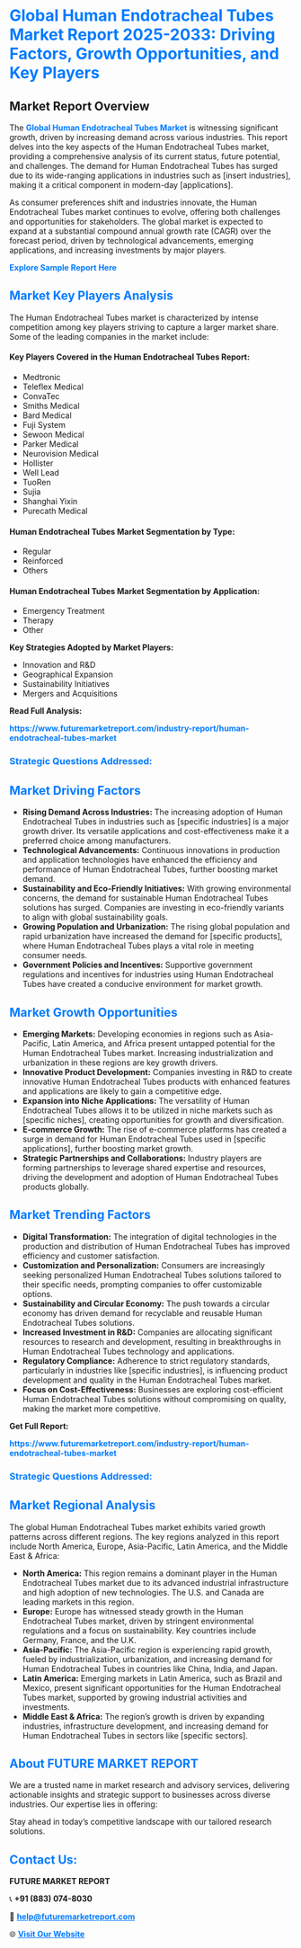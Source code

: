 <h1 style="color: #007BFF;">Global Human Endotracheal Tubes Market Report 2025-2033: Driving Factors, Growth Opportunities, and Key Players</h1>

<section id="overview">
<h2>Market Report Overview</h2>
<p>The <a href="https://www.futuremarketreport.com/industry-report/human-endotracheal-tubes-market" style="color: #007BFF; text-decoration: none;"><strong>Global Human Endotracheal Tubes Market</strong></a> is witnessing significant growth, driven by increasing demand across various industries. This report delves into the key aspects of the Human Endotracheal Tubes market, providing a comprehensive analysis of its current status, future potential, and challenges. The demand for Human Endotracheal Tubes has surged due to its wide-ranging applications in industries such as [insert industries], making it a critical component in modern-day [applications].</p>
<p>As consumer preferences shift and industries innovate, the Human Endotracheal Tubes market continues to evolve, offering both challenges and opportunities for stakeholders. The global market is expected to expand at a substantial compound annual growth rate (CAGR) over the forecast period, driven by technological advancements, emerging applications, and increasing investments by major players.</p>
</section>

<section id="overview">
<p><a href="https://www.futuremarketreport.com/request-sample/reportId=109153" style="color: #007BFF; text-decoration: none;"><strong>Explore Sample Report Here</strong></a></p>
</section>

<section id="key-players">
<h2 style="color: #007BFF;">Market Key Players Analysis</h2>
<p>The Human Endotracheal Tubes market is characterized by intense competition among key players striving to capture a larger market share. Some of the leading companies in the market include:</p>
<h4>Key Players Covered in the Human Endotracheal Tubes Report:</h4>
<ul><li>Medtronic</li><li>Teleflex Medical</li><li>ConvaTec</li><li>Smiths Medical</li><li>Bard Medical</li><li>Fuji System</li><li>Sewoon Medical</li><li>Parker Medical</li><li>Neurovision Medical</li><li>Hollister</li><li>Well Lead</li><li>TuoRen</li><li>Sujia</li><li>Shanghai Yixin</li><li>Purecath Medical</li></ul>
<h4>Human Endotracheal Tubes Market Segmentation by Type:</h4>
<ul><li>Regular</li><li>Reinforced</li><li>Others</li></ul>

<h4>Human Endotracheal Tubes Market Segmentation by Application:</h4>
<ul><li>Emergency Treatment</li><li>Therapy</li><li>Other</li></ul>
<p><strong>Key Strategies Adopted by Market Players:</strong></p>
<ul>
<li>Innovation and R&D</li>
<li>Geographical Expansion</li>
<li>Sustainability Initiatives</li>
<li>Mergers and Acquisitions</li>
</ul>
</section>

<section>
<p><strong>Read Full Analysis: </strong></p><a href="https://www.futuremarketreport.com/industry-report/human-endotracheal-tubes-market" style="color: #007BFF; text-decoration: none;"><strong>https://www.futuremarketreport.com/industry-report/human-endotracheal-tubes-market</strong></a>
<h3 style="color: #007BFF;">Strategic Questions Addressed:</h3>
</section>

<section id="driving-factors">
<h2 style="color: #007BFF;">Market Driving Factors</h2>
<ul>
<li><strong>Rising Demand Across Industries:</strong> The increasing adoption of Human Endotracheal Tubes in industries such as [specific industries] is a major growth driver. Its versatile applications and cost-effectiveness make it a preferred choice among manufacturers.</li>
<li><strong>Technological Advancements:</strong> Continuous innovations in production and application technologies have enhanced the efficiency and performance of Human Endotracheal Tubes, further boosting market demand.</li>
<li><strong>Sustainability and Eco-Friendly Initiatives:</strong> With growing environmental concerns, the demand for sustainable Human Endotracheal Tubes solutions has surged. Companies are investing in eco-friendly variants to align with global sustainability goals.</li>
<li><strong>Growing Population and Urbanization:</strong> The rising global population and rapid urbanization have increased the demand for [specific products], where Human Endotracheal Tubes plays a vital role in meeting consumer needs.</li>
<li><strong>Government Policies and Incentives:</strong> Supportive government regulations and incentives for industries using Human Endotracheal Tubes have created a conducive environment for market growth.</li>
</ul>
</section>

<section id="growth-opportunities">
<h2 style="color: #007BFF;">Market Growth Opportunities</h2>
<ul>
<li><strong>Emerging Markets:</strong> Developing economies in regions such as Asia-Pacific, Latin America, and Africa present untapped potential for the Human Endotracheal Tubes market. Increasing industrialization and urbanization in these regions are key growth drivers.</li>
<li><strong>Innovative Product Development:</strong> Companies investing in R&D to create innovative Human Endotracheal Tubes products with enhanced features and applications are likely to gain a competitive edge.</li>
<li><strong>Expansion into Niche Applications:</strong> The versatility of Human Endotracheal Tubes allows it to be utilized in niche markets such as [specific niches], creating opportunities for growth and diversification.</li>
<li><strong>E-commerce Growth:</strong> The rise of e-commerce platforms has created a surge in demand for Human Endotracheal Tubes used in [specific applications], further boosting market growth.</li>
<li><strong>Strategic Partnerships and Collaborations:</strong> Industry players are forming partnerships to leverage shared expertise and resources, driving the development and adoption of Human Endotracheal Tubes products globally.</li>
</ul>
</section>

<section id="trending-factors">
<h2 style="color: #007BFF;">Market Trending Factors</h2>
<ul>
<li><strong>Digital Transformation:</strong> The integration of digital technologies in the production and distribution of Human Endotracheal Tubes has improved efficiency and customer satisfaction.</li>
<li><strong>Customization and Personalization:</strong> Consumers are increasingly seeking personalized Human Endotracheal Tubes solutions tailored to their specific needs, prompting companies to offer customizable options.</li>
<li><strong>Sustainability and Circular Economy:</strong> The push towards a circular economy has driven demand for recyclable and reusable Human Endotracheal Tubes solutions.</li>
<li><strong>Increased Investment in R&D:</strong> Companies are allocating significant resources to research and development, resulting in breakthroughs in Human Endotracheal Tubes technology and applications.</li>
<li><strong>Regulatory Compliance:</strong> Adherence to strict regulatory standards, particularly in industries like [specific industries], is influencing product development and quality in the Human Endotracheal Tubes market.</li>
<li><strong>Focus on Cost-Effectiveness:</strong> Businesses are exploring cost-efficient Human Endotracheal Tubes solutions without compromising on quality, making the market more competitive.</li>
</ul>
</section>

<section>
<p><strong>Get Full Report: </strong></p><a href="https://www.futuremarketreport.com/industry-report/human-endotracheal-tubes-market" style="color: #007BFF; text-decoration: none;"><strong>https://www.futuremarketreport.com/industry-report/human-endotracheal-tubes-market</strong></a>
<h3 style="color: #007BFF;">Strategic Questions Addressed:</h3>
</section>


<section id="regional-analysis">
<h2 style="color: #007BFF;">Market Regional Analysis</h2>
<p>The global Human Endotracheal Tubes market exhibits varied growth patterns across different regions. The key regions analyzed in this report include North America, Europe, Asia-Pacific, Latin America, and the Middle East & Africa:</p>
<ul>
<li><strong>North America:</strong> This region remains a dominant player in the Human Endotracheal Tubes market due to its advanced industrial infrastructure and high adoption of new technologies. The U.S. and Canada are leading markets in this region.</li>
<li><strong>Europe:</strong> Europe has witnessed steady growth in the Human Endotracheal Tubes market, driven by stringent environmental regulations and a focus on sustainability. Key countries include Germany, France, and the U.K.</li>
<li><strong>Asia-Pacific:</strong> The Asia-Pacific region is experiencing rapid growth, fueled by industrialization, urbanization, and increasing demand for Human Endotracheal Tubes in countries like China, India, and Japan.</li>
<li><strong>Latin America:</strong> Emerging markets in Latin America, such as Brazil and Mexico, present significant opportunities for the Human Endotracheal Tubes market, supported by growing industrial activities and investments.</li>
<li><strong>Middle East & Africa:</strong> The region’s growth is driven by expanding industries, infrastructure development, and increasing demand for Human Endotracheal Tubes in sectors like [specific sectors].</li>
</ul>
</section>

<footer>
<h2 style="color: #007BFF;">About FUTURE MARKET REPORT</h2>
<p>We are a trusted name in market research and advisory services, delivering actionable insights and strategic support to businesses across diverse industries. Our expertise lies in offering:</p>

<p>Stay ahead in today’s competitive landscape with our tailored research solutions.</p>

<h2 style="color: #007BFF;">Contact Us:</h2>
<p><strong>FUTURE MARKET REPORT</strong></p>
<p>📞 <strong>+91 (883) 074-8030</strong></p>
<p>📧 <strong><a href="mailto:help@futuremarketreport.com" style="color: #007BFF;">help@futuremarketreport.com</a></strong></p>
<p>🌐 <strong><a href="https://www.futuremarketreport.com/" style="color: #007BFF;">Visit Our Website</a></strong></p>
</footer>